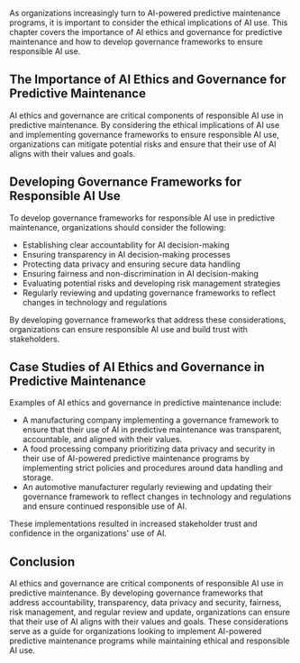 

As organizations increasingly turn to AI-powered predictive maintenance programs, it is important to consider the ethical implications of AI use. This chapter covers the importance of AI ethics and governance for predictive maintenance and how to develop governance frameworks to ensure responsible AI use.

The Importance of AI Ethics and Governance for Predictive Maintenance
---------------------------------------------------------------------

AI ethics and governance are critical components of responsible AI use in predictive maintenance. By considering the ethical implications of AI use and implementing governance frameworks to ensure responsible AI use, organizations can mitigate potential risks and ensure that their use of AI aligns with their values and goals.

Developing Governance Frameworks for Responsible AI Use
-------------------------------------------------------

To develop governance frameworks for responsible AI use in predictive maintenance, organizations should consider the following:

* Establishing clear accountability for AI decision-making
* Ensuring transparency in AI decision-making processes
* Protecting data privacy and ensuring secure data handling
* Ensuring fairness and non-discrimination in AI decision-making
* Evaluating potential risks and developing risk management strategies
* Regularly reviewing and updating governance frameworks to reflect changes in technology and regulations

By developing governance frameworks that address these considerations, organizations can ensure responsible AI use and build trust with stakeholders.

Case Studies of AI Ethics and Governance in Predictive Maintenance
------------------------------------------------------------------

Examples of AI ethics and governance in predictive maintenance include:

* A manufacturing company implementing a governance framework to ensure that their use of AI in predictive maintenance was transparent, accountable, and aligned with their values.
* A food processing company prioritizing data privacy and security in their use of AI-powered predictive maintenance programs by implementing strict policies and procedures around data handling and storage.
* An automotive manufacturer regularly reviewing and updating their governance framework to reflect changes in technology and regulations and ensure continued responsible use of AI.

These implementations resulted in increased stakeholder trust and confidence in the organizations' use of AI.

Conclusion
----------

AI ethics and governance are critical components of responsible AI use in predictive maintenance. By developing governance frameworks that address accountability, transparency, data privacy and security, fairness, risk management, and regular review and update, organizations can ensure that their use of AI aligns with their values and goals. These considerations serve as a guide for organizations looking to implement AI-powered predictive maintenance programs while maintaining ethical and responsible AI use.

